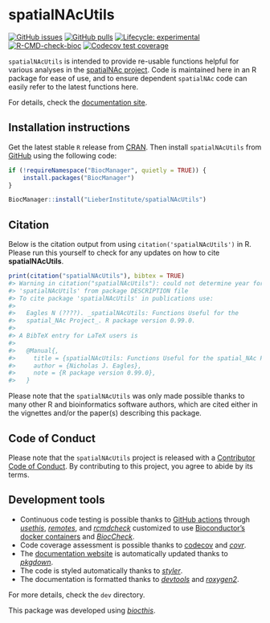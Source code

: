 
<!-- README.md is generated from README.Rmd. Please edit that file -->

# spatialNAcUtils

<!-- badges: start -->

[![GitHub
issues](https://img.shields.io/github/issues/LieberInstitute/spatialNAcUtils)](https://github.com/LieberInstitute/spatialNAcUtils/issues)
[![GitHub
pulls](https://img.shields.io/github/issues-pr/LieberInstitute/spatialNAcUtils)](https://github.com/LieberInstitute/spatialNAcUtils/pulls)
[![Lifecycle:
experimental](https://img.shields.io/badge/lifecycle-experimental-orange.svg)](https://lifecycle.r-lib.org/articles/stages.html#experimental)
[![R-CMD-check-bioc](https://github.com/LieberInstitute/spatialNAcUtils/actions/workflows/check-bioc.yml/badge.svg)](https://github.com/LieberInstitute/spatialNAcUtils/actions/workflows/check-bioc.yml)
[![Codecov test
coverage](https://codecov.io/gh/LieberInstitute/spatialNAcUtils/branch/devel/graph/badge.svg)](https://app.codecov.io/gh/LieberInstitute/spatialNAcUtils?branch=devel)
<!-- badges: end -->

`spatialNAcUtils` is intended to provide re-usable functions helpful for
various analyses in the [spatialNAc
project](https://github.com/LieberInstitute/spatial_NAc). Code is
maintained here in an R package for ease of use, and to ensure dependent
`spatialNAc` code can easily refer to the latest functions here.

For details, check the [documentation
site](http://research.libd.org/spatialNAcUtils/).

## Installation instructions

Get the latest stable `R` release from
[CRAN](http://cran.r-project.org/). Then install `spatialNAcUtils` from
[GitHub](https://github.com/LieberInstitute/spatialNAcUtils) using the
following code:

``` r
if (!requireNamespace("BiocManager", quietly = TRUE)) {
    install.packages("BiocManager")
}

BiocManager::install("LieberInstitute/spatialNAcUtils")
```

## Citation

Below is the citation output from using `citation('spatialNAcUtils')` in
R. Please run this yourself to check for any updates on how to cite
**spatialNAcUtils**.

``` r
print(citation("spatialNAcUtils"), bibtex = TRUE)
#> Warning in citation("spatialNAcUtils"): could not determine year for
#> 'spatialNAcUtils' from package DESCRIPTION file
#> To cite package 'spatialNAcUtils' in publications use:
#> 
#>   Eagles N (????). _spatialNAcUtils: Functions Useful for the
#>   spatial_NAc Project_. R package version 0.99.0.
#> 
#> A BibTeX entry for LaTeX users is
#> 
#>   @Manual{,
#>     title = {spatialNAcUtils: Functions Useful for the spatial_NAc Project},
#>     author = {Nicholas J. Eagles},
#>     note = {R package version 0.99.0},
#>   }
```

Please note that the `spatialNAcUtils` was only made possible thanks to
many other R and bioinformatics software authors, which are cited either
in the vignettes and/or the paper(s) describing this package.

## Code of Conduct

Please note that the `spatialNAcUtils` project is released with a
[Contributor Code of
Conduct](http://bioconductor.org/about/code-of-conduct/). By
contributing to this project, you agree to abide by its terms.

## Development tools

- Continuous code testing is possible thanks to [GitHub
  actions](https://www.tidyverse.org/blog/2020/04/usethis-1-6-0/)
  through *[usethis](https://CRAN.R-project.org/package=usethis)*,
  *[remotes](https://CRAN.R-project.org/package=remotes)*, and
  *[rcmdcheck](https://CRAN.R-project.org/package=rcmdcheck)* customized
  to use [Bioconductor’s docker
  containers](https://www.bioconductor.org/help/docker/) and
  *[BiocCheck](https://bioconductor.org/packages/3.17/BiocCheck)*.
- Code coverage assessment is possible thanks to
  [codecov](https://codecov.io/gh) and
  *[covr](https://CRAN.R-project.org/package=covr)*.
- The [documentation
  website](http://LieberInstitute.github.io/spatialNAcUtils) is
  automatically updated thanks to
  *[pkgdown](https://CRAN.R-project.org/package=pkgdown)*.
- The code is styled automatically thanks to
  *[styler](https://CRAN.R-project.org/package=styler)*.
- The documentation is formatted thanks to
  *[devtools](https://CRAN.R-project.org/package=devtools)* and
  *[roxygen2](https://CRAN.R-project.org/package=roxygen2)*.

For more details, check the `dev` directory.

This package was developed using
*[biocthis](https://bioconductor.org/packages/3.17/biocthis)*.
